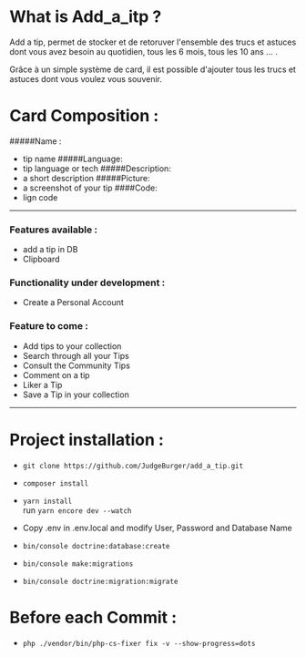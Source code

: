 # What is Add_a_itp ?

Add a tip, permet de stocker et de retoruver l'ensemble des trucs et astuces dont vous avez besoin au quotidien, tous les 6 mois, tous les 10 ans ... . <br>

Grâce à un simple système de card, il est possible d'ajouter tous les trucs et astuces dont vous voulez vous souvenir.


# Card Composition : 
#####Name : 
* tip name
#####Language: 
* tip language or tech 
#####Description: 
* a short description 
#####Picture: 
* a screenshot of your tip
####Code: 
* lign code

---------------------------------------------------------------------------------------------------------------------------------------------------------

### Features available :

* add a tip in DB
* Clipboard

### Functionality under development :

 * Create a Personal Account

### Feature to come : 

* Add tips to your collection
* Search through all your Tips
* Consult the Community Tips
* Comment on a tip
* Liker a Tip
* Save a Tip in your collection

---------------------------------------------------------------------------------------------------------------------------------------------------------

 # Project installation :
 
* ```git clone https://github.com/JudgeBurger/add_a_tip.git```
 
* ```composer install```

* ```yarn install``` <br>
run ```yarn encore dev --watch```

 
* Copy .env in .env.local and modify User, Password and Database Name
 
* ```bin/console doctrine:database:create``` 

* ```bin/console make:migrations```

* ```bin/console doctrine:migration:migrate```

# Before each Commit : 

* ```php ./vendor/bin/php-cs-fixer fix -v --show-progress=dots```
